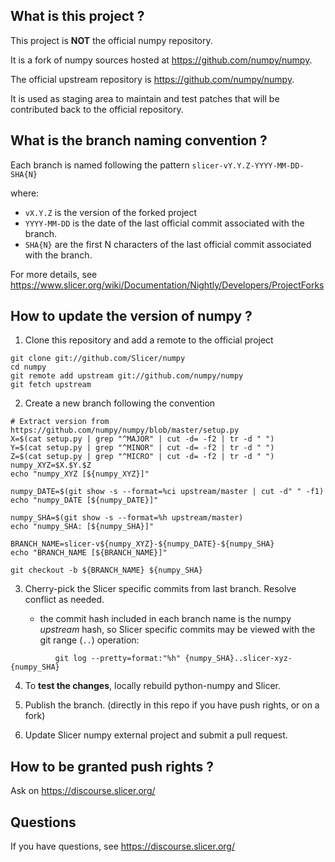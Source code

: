 What is this project ?
----------------------

This project is **NOT** the official numpy repository.

It is a fork of numpy sources hosted at https://github.com/numpy/numpy.

The official upstream repository is https://github.com/numpy/numpy.

It is used as staging area to maintain and test patches that will be contributed back to the
official repository.


What is the branch naming convention ?
--------------------------------------

Each branch is named following the pattern `slicer-vY.Y.Z-YYYY-MM-DD-SHA{N}`

where:

* `vX.Y.Z` is the version of the forked project
* `YYYY-MM-DD` is the date of the last official commit associated with the branch.
* `SHA{N}` are the first N characters of the last official commit associated with the branch.

For more details, see https://www.slicer.org/wiki/Documentation/Nightly/Developers/ProjectForks


How to update the version of numpy ?
----------------------------------

1. Clone this repository and add a remote to the official project

```
git clone git://github.com/Slicer/numpy
cd numpy
git remote add upstream git://github.com/numpy/numpy
git fetch upstream
```

2. Create a new branch following the convention

```
# Extract version from https://github.com/numpy/numpy/blob/master/setup.py
X=$(cat setup.py | grep "^MAJOR" | cut -d= -f2 | tr -d " ")
Y=$(cat setup.py | grep "^MINOR" | cut -d= -f2 | tr -d " ")
Z=$(cat setup.py | grep "^MICRO" | cut -d= -f2 | tr -d " ")
numpy_XYZ=$X.$Y.$Z
echo "numpy_XYZ [${numpy_XYZ}]"

numpy_DATE=$(git show -s --format=%ci upstream/master | cut -d" " -f1)
echo "numpy_DATE [${numpy_DATE}]"

numpy_SHA=$(git show -s --format=%h upstream/master)
echo "numpy_SHA: [${numpy_SHA}]"

BRANCH_NAME=slicer-v${numpy_XYZ}-${numpy_DATE}-${numpy_SHA}
echo "BRANCH_NAME [${BRANCH_NAME}]"

git checkout -b ${BRANCH_NAME} ${numpy_SHA}
```

3. Cherry-pick the Slicer specific commits from last branch. Resolve conflict as needed.

   - the commit hash included in each branch name is the numpy *upstream* hash, so
     Slicer specific commits may be viewed with the git range (`..`) operation:
```
          git log --pretty=format:"%h" {numpy_SHA}..slicer-xyz-{numpy_SHA}
```

4. To **test the changes**, locally rebuild python-numpy and Slicer.

5. Publish the branch. (directly in this repo if you have push rights, or on a fork)

6. Update Slicer numpy external project and submit a pull request.


How to be granted push rights ?
-------------------------------

Ask on https://discourse.slicer.org/


Questions
---------

If you have questions, see https://discourse.slicer.org/

